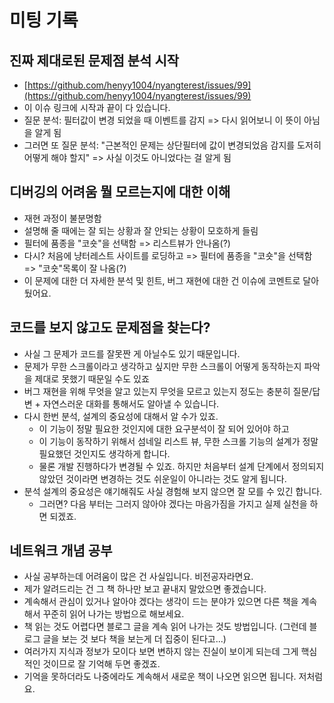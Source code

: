 
# 미팅 기록

## 진짜 제대로된 문제점 분석 시작

- [https://github.com/henyy1004/nyangterest/issues/99](https://github.com/henyy1004/nyangterest/issues/99)
- 이 이슈 링크에 시작과 끝이 다 있습니다.
- 질문 분석: 필터값이 변경 되었을 때 이벤트를 감지 => 다시 읽어보니 이 뜻이 아님을 알게 됨
- 그러면 또 질문 분석: "근본적인 문제는 상단필터에 값이 변경되었음 감지를 도저히 어떻게 해야 할지" => 사실 이것도 아니었다는 걸 알게 됨

## 디버깅의 어려움 뭘 모르는지에 대한 이해

- 재현 과정이 불분명함
- 설명해 줄 때에는 잘 되는 상황과 잘 안되는 상황이 모호하게 들림
- 필터에 품종을 "코숏"을 선택함 => 리스트뷰가 안나옴(?)
- 다시? 처음에 냥터레스트 사이트를 로딩하고 => 필터에 품종을 "코숏"을 선택함 => "코숏"목록이 잘 나옴(?)
- 이 문제에 대한 더 자세한 분석 및 힌트, 버그 재현에 대한 건 이슈에 코멘트로 달아 뒀어요.

## 코드를 보지 않고도 문제점을 찾는다?

- 사실 그 문제가 코드를 잘못짠 게 아닐수도 있기 때문입니다.
- 문제가 무한 스크롤이라고 생각하고 싶지만 무한 스크롤이 어떻게 동작하는지 파악을 제대로 못했기 때문일 수도 있죠
- 버그 재현을 위해 무엇을 알고 있는지 무엇을 모르고 있는지 정도는 충분히 질문/답변 + 자연스러운 대화를 통해서도 알아낼 수 있습니다.
- 다시 한번 분석, 설계의 중요성에 대해서 알 수가 있죠.
  - 이 기능이 정말 필요한 것인지에 대한 요구분석이 잘 되어 있어야 하고
  - 이 기능이 동작하기 위해서 섬네일 리스트 뷰, 무한 스크롤 기능의 설계가 정말 필요했던 것인지도 생각하게 합니다.
  - 물론 개발 진행하다가 변경될 수 있죠. 하지만 처음부터 설계 단계에서 정의되지 않았던 것이라면 변경하는 것도 쉬운일이 아니라는 것도 알게 됩니다.
- 분석 설계의 중요성은 얘기해줘도 사실 경험해 보지 않으면 잘 모를 수 있긴 합니다.
  - 그러면? 다음 부터는 그러지 않아야 겠다는 마음가짐을 가지고 실제 실천을 하면 되겠죠.

## 네트워크 개념 공부

- 사실 공부하는데 어려움이 많은 건 사실입니다. 비전공자라면요.
- 제가 알려드리는 건 그 책 하나만 보고 끝내지 말았으면 좋겠습니다.
- 계속해서 관심이 있거나 알아야 겠다는 생각이 드는 분야가 있으면 다른 책을 계속해서 꾸준히 읽어 나가는 방법으로 해보세요.
- 책 읽는 것도 어렵다면 블로그 글을 계속 읽어 나가는 것도 방법입니다. (그런데 블로그 글을 보는 것 보다 책을 보는게 더 집중이 된다고...)
- 여러가지 지식과 정보가 모이다 보면 변하지 않는 진실이 보이게 되는데 그게 핵심적인 것이므로 잘 기억해 두면 좋겠죠.
- 기억을 못하더라도 나중에라도 계속해서 새로운 책이 나오면 읽으면 됩니다. 저처럼요.